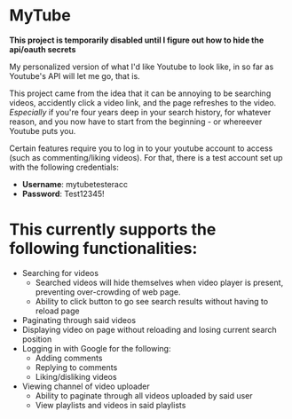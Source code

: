 # MyTube

**This project is temporarily disabled until I figure out how to hide the api/oauth secrets**

My personalized version of what I'd like Youtube to look like, in so far as Youtube's API will let me go, that is.

This project came from the idea that it can be annoying to be searching videos, accidently click a video link, and the page refreshes to the video. _Especially_ if you're four years deep in your search history, for whatever reason, and you now have to start from the beginning - or whereever Youtube puts you.

Certain features require you to log in to your youtube account to access (such as commenting/liking videos). For that, there is a test account set up with the following credentials:

- **Username**: mytubetesteracc
- **Password**: Test12345!

# This currently supports the following functionalities:

- Searching for videos
  - Searched videos will hide themselves when video player is present, preventing over-crowding of web page.
  - Ability to click button to go see search results without having to reload page
- Paginating through said videos
- Displaying video on page without reloading and losing current search position
- Logging in with Google for the following:
  - Adding comments
  - Replying to comments
  - Liking/disliking videos
- Viewing channel of video uploader
  - Ability to paginate through all videos uploaded by said user
  - View playlists and videos in said playlists
